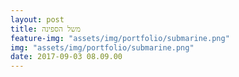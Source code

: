 ```yaml
---
layout: post
title: משל הספינה
feature-img: "assets/img/portfolio/submarine.png"
img: "assets/img/portfolio/submarine.png"
date: 2017-09-03 08.09.00
---
```


